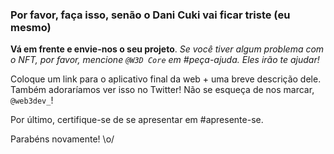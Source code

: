 
### Por favor, faça isso, senão o Dani Cuki vai ficar triste (eu mesmo)

**Vá em frente e envie-nos o seu projeto**. *Se você tiver algum problema com o NFT, por favor, mencione `@W3D Core` em #peça-ajuda. Eles irão te ajudar!*

Coloque um link para o aplicativo final da web + uma breve descrição dele. Também adoraríamos ver isso no Twitter! Não se esqueça de nos marcar, `@web3dev_`!

Por último, certifique-se de se apresentar em #apresente-se. 

Parabéns novamente! \o/